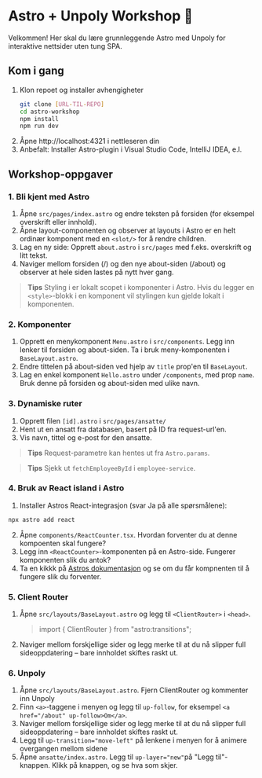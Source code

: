 # Astro + Unpoly Workshop 🌟

Velkommen! Her skal du lære grunnleggende Astro med Unpoly for interaktive nettsider uten tung SPA.

## Kom i gang

1. Klon repoet og installer avhengigheter
   ```sh
   git clone [URL-TIL-REPO]
   cd astro-workshop
   npm install
   npm run dev
   ```
2. Åpne http://localhost:4321 i nettleseren din
3. Anbefalt: Installer Astro-plugin i Visual Studio Code, IntelliJ IDEA, e.l.

## Workshop-oppgaver

### 1. Bli kjent med Astro

1. Åpne `src/pages/index.astro` og endre teksten på forsiden (for eksempel overskrift eller innhold).
2. Åpne layout-componenten og observer at layouts i Astro er en helt ordinær komponent med en `<slot/>` for å rendre children.
3. Lag en ny side: Opprett `about.astro` i `src/pages` med f.eks. overskrift og litt tekst.
4. Naviger mellom forsiden (/) og den nye about-siden (/about) og observer at hele siden lastes på nytt hver gang.

> **Tips**
> Styling i er lokalt scopet i komponenter i Astro. Hvis du legger en `<style>`-blokk i en komponent vil stylingen kun gjelde lokalt i komponenten.

### 2. Komponenter

1. Opprett en menykomponent `Menu.astro` i `src/components`. Legg inn lenker til forsiden og about-siden. Ta i bruk meny-komponenten i `BaseLayout.astro`.
2. Endre tittelen på about-siden ved hjelp av `title` prop'en til `BaseLayout`.
3. Lag en enkel komponent `Hello.astro` under `/components`, med prop `name`. Bruk denne på forsiden og about-siden med ulike navn.

### 3. Dynamiske ruter

1. Opprett filen `[id].astro` i `src/pages/ansatte/`
2. Hent ut en ansatt fra databasen, basert på ID fra request-url'en.
3. Vis navn, tittel og e-post for den ansatte.

> **Tips**
> Request-parametre kan hentes ut fra `Astro.params`.

> **Tips**
> Sjekk ut `fetchEmployeeById` i `employee-service`.

### 4. Bruk av React island i Astro

1. Installer Astros React-integrasjon (svar Ja på alle spørsmålene):

```sh
npx astro add react
```

2. Åpne `components/ReactCounter.tsx`. Hvordan forventer du at denne kompoenten skal fungere?
3. Legg inn `<ReactCounter>`-komponenten på en Astro-side. Fungerer komponenten slik du antok?
4. Ta en kikkk på [Astros dokumentasjon](https://docs.astro.build/en/guides/framework-components/#hydrating-interactive-components) og se om du får kompnenten til å fungere slik du forventer.

### 5. Client Router

1. Åpne `src/layouts/BaseLayout.astro` og legg til `<ClientRouter>` i `<head>`.
   > import { ClientRouter } from "astro:transitions";
2. Naviger mellom forskjellige sider og legg merke til at du nå slipper full sideoppdatering – bare innholdet skiftes raskt ut.

### 6. Unpoly

1. Åpne `src/layouts/BaseLayout.astro`. Fjern ClientRouter og kommenter inn Unpoly
2. Finn `<a>`-taggene i menyen og legg til `up-follow`, for eksempel `<a href="/about" up-follow>Om</a>`.
3. Naviger mellom forskjellige sider og legg merke til at du nå slipper full sideoppdatering – bare innholdet skiftes raskt ut.
4. Legg til `up-transition="move-left"` på lenkene i menyen for å animere overgangen mellom sidene
5. Åpne `ansatte/index.astro`. Legg til `up-layer="new"`på "Legg til"-knappen. Klikk på knappen, og se hva som skjer.
